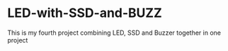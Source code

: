 # LED-with-SSD-and-BUZZ
This is my fourth project combining LED, SSD and Buzzer together in one project 
